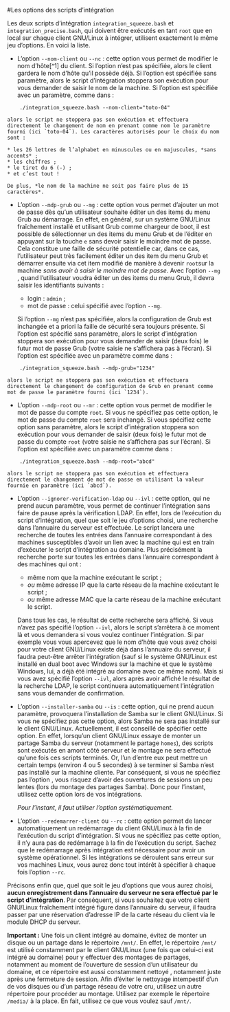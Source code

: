 #Les options des scripts d’intégration

Les deux scripts d’intégration `integration_squeeze.bash` et `integration_precise.bash`, qui doivent être exécutés en tant `root`
que en local sur chaque client GNU/Linux à intégrer, utilisent exactement le même jeu d’options. En voici la liste.

* L’option `--nom-client` ou `--nc` : cette option vous permet de modifier le nom d’hôte[^1] du client. Si l’option n’est pas spécifiée, alors le client gardera le nom d’hôte qu’il possède déjà. Si l’option est spécifiée sans paramètre, alors le script d’intégration stoppera son exécution pour vous demander de saisir le nom de la machine. Si l’option est spécifiée avec un paramètre, comme dans :

```
    ./integration_squeeze.bash --nom-client="toto-04"
```

    alors le script ne stoppera pas son exécution et effectuera directement le changement de nom en prenant comme nom le paramètre fourni (ici `toto-04`). Les caractères autorisés pour le choix du nom sont :

    * les 26 lettres de l’alphabet en minuscules ou en majuscules, *sans accents* ;
    * les chiffres ;
    * le tiret du 6 (-) ;
    * et c’est tout !

    De plus, *le nom de la machine ne soit pas faire plus de 15 caractères*.

*   L’option `--mdp-grub` ou `--mg` : cette option vous permet d’ajouter un mot de passe dès qu’un utilisateur souhaite éditer un des items du menu Grub au démarrage. En effet, en général, sur un système GNU/Linux fraîchement installé et utilisant Grub comme chargeur de boot, il est possible de sélectionner un des items du menu Grub et de l’éditer en appuyant sur la touche `e` sans devoir saisir le moindre mot de passe. Cela constitue une faille de sécurité potentielle car, dans ce cas, l’utilisateur peut très facilement éditer un des item du menu Grub et démarrer ensuite via cet item modifié de manière à devenir `root`sur la machine *sans avoir à saisir le moindre mot de passe*. Avec l’option `--mg` , quand l’utilisateur voudra éditer un des items du menu Grub, il devra saisir les identifiants suivants :

    * login : `admin` ;
    * mot de passe : celui spécifié avec l’option `--mg`.

    Si l’option `--mg` n’est pas spécifiée, alors la configuration de Grub est inchangée et a priori la faille de sécurité sera toujours présente. Si l’option est spécifié sans paramètre, alors le script d’intégration stoppera son exécution pour vous demander de saisir (deux fois) le futur mot de passe Grub (votre saisie ne s’affichera pas à l’écran). Si l’option est spécifiée avec un paramètre comme dans :

```
    ./integration_squeeze.bash --mdp-grub="1234"
```

    alors le script ne stoppera pas son exécution et effectuera directement le changement de configuration de Grub en prenant comme mot de passe le paramètre fourni (ici `1234`).

* L’option `--mdp-root` ou `--mr` : cette option vous permet de modifier le mot de passe du compte `root`. Si vous ne spécifiez pas cette option, le mot de passe du compte `root` sera inchangé. Si vous spécifiez cette option sans paramètre, alors le script d’intégration stoppera son exécution pour vous demander de saisir (deux fois) le futur mot de passe du compte `root` (votre saisie ne s’affichera pas sur l’écran). Si l’option est spécifiée avec un paramètre comme dans :

```
    ./integration_squeeze.bash --mdp-root="abcd"
```

    alors le script ne stoppera pas son exécution et effectuera directement le changement de mot de passe en utilisant la valeur fournie en paramètre (ici `abcd`).

* L’option `--ignorer-verification-ldap` ou `--ivl` : cette option, qui ne prend aucun paramètre, vous permet de continuer l’intégration sans faire de pause après la vérification LDAP. En effet, lors de l’exécution du script d’intégration, quel que soit le jeu d’options choisi, une recherche dans l’annuaire du serveur est effectuée. Le script lancera une recherche de toutes les entrées dans l’annuaire correspondant à des machines susceptibles d’avoir un lien avec la machine qui est en train d’exécuter le script d’intégration au domaine. Plus précisément la recherche porte sur toutes les entrées dans l’annuaire correspondant à des machines qui ont :

    * même nom que la machine exécutant le script ;
    * *ou* même adresse IP que la carte réseau de la machine exécutant le script ;
    * *ou* même adresse MAC que la carte réseau de la machine exécutant le script.

    Dans tous les cas, le résultat de cette recherche sera affiché. Si vous n’avez pas spécifié l’option `--ivl`, alors le script s’arrêtera à ce moment là et vous demandera si vous voulez continuer l’intégration. Si par exemple vous vous apercevez que le nom d’hôte que vous avez choisi pour votre client GNU/Linux existe déjà dans l’annuaire du serveur, il faudra peut-être arrêter l’intégration (sauf si le système GNU/Linux est installé en dual boot avec Windows sur la machine et que le système Windows, lui, a déjà été intégré au domaine avec ce même nom). Mais si vous avez spécifié l’option `--ivl`, alors après avoir affiché le résultat de la recherche LDAP, le script continuera automatiquement l’intégration sans vous demander de confirmation.

* L’option `--installer-samba` ou `--is` : cette option, qui ne prend aucun paramètre, provoquera l’installation de Samba sur le client GNU/Linux. Si vous ne spécifiez pas cette option, alors Samba ne sera pas installé sur le client GNU/Linux. Actuellement, il est conseillé de spécifier cette option. En effet, lorsqu’un client GNU/Linux essaye de monter un partage Samba du serveur (notamment le partage `homes`), des scripts sont exécutés en amont côté serveur et le montage ne sera effectué qu’une fois ces scripts terminés. Or, l’un d’entre eux peut mettre un certain temps (environ 4 ou 5 secondes) à se terminer si Samba n’est pas installé sur la machine cliente. Par conséquent, si vous ne spécifiez pas l’option , vous risquez d’avoir des ouvertures de sessions un peu lentes (lors du montage des partages Samba). Donc pour l’instant, utilisez cette option lors de vos intégrations.

    *Pour l’instant, il faut utiliser l’option systématiquement.*

* L’option `--redemarrer-client` ou `--rc` : cette option permet de lancer automatiquement un redémarrage du client GNU/Linux à la fin de l’exécution du script d’intégration. Si vous ne spécifiez pas cette option, il n’y aura pas de redémarrage à la fin de l’exécution du script. Sachez que le redémarrage après intégration est nécessaire pour avoir un système opérationnel. Si les intégrations se déroulent sans erreur sur vos machines Linux, vous aurez donc tout intérêt à spécifier à chaque fois l’option `--rc`.

Précisons enfin que, quel que soit le jeu d’options que vous aurez choisi, **aucun enregistrement dans l’annuaire du serveur ne sera effectué par le script d’intégration**. Par conséquent, si vous souhaitez que votre client GNU/Linux fraîchement intégré figure dans l’annuaire du serveur, il faudra passer par une réservation d’adresse IP de la carte réseau du client via le module DHCP du serveur.

**Important :** Une fois un client intégré au domaine, évitez de monter un disque ou un partage dans le répertoire `/mnt/`. En effet, le répertoire `/mnt/` est utilisé constamment par le client GNU/Linux (une fois que celui-ci est intégré au domaine) pour y effectuer des montages de partages, notamment au moment de l’ouverture de session d’un utilisateur du domaine, et ce répertoire est aussi constamment nettoyé , notamment juste après une fermeture de session. Afin d’éviter le nettoyage intempestif d’un de vos disques ou d’un partage réseau de votre cru, utilisez un autre répertoire pour procéder au montage. Utilisez par exemple le répertoire `/media/` à la place. En fait, utilisez ce que vous voulez sauf `/mnt/`.
